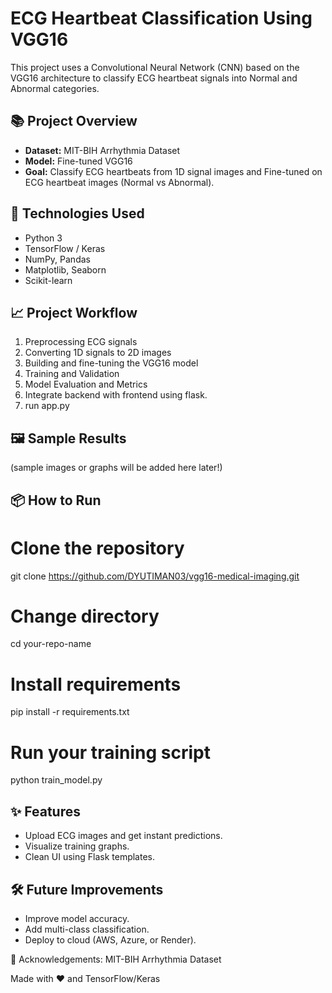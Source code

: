 # ECG Heartbeat Classification Using VGG16

This project uses a Convolutional Neural Network (CNN) based on the VGG16 architecture to classify ECG heartbeat signals into Normal and Abnormal categories.

## 📚 Project Overview

- **Dataset:** MIT-BIH Arrhythmia Dataset
- **Model:** Fine-tuned VGG16 
- **Goal:** Classify ECG heartbeats from 1D signal images and Fine-tuned on ECG heartbeat images (Normal vs Abnormal).

## 🚀 Technologies Used

- Python 3
- TensorFlow / Keras
- NumPy, Pandas
- Matplotlib, Seaborn
- Scikit-learn

## 📈 Project Workflow

1. Preprocessing ECG signals
2. Converting 1D signals to 2D images
3. Building and fine-tuning the VGG16 model
4. Training and Validation
5. Model Evaluation and Metrics
6. Integrate backend with frontend using flask.
7. run app.py

## 🖼️ Sample Results

(sample images or graphs will be added here later!)

## 📦 How to Run

# Clone the repository
git clone https://github.com/DYUTIMAN03/vgg16-medical-imaging.git

# Change directory
cd your-repo-name

# Install requirements
pip install -r requirements.txt

# Run your training script
python train_model.py

## ✨ Features

- Upload ECG images and get instant predictions.
- Visualize training graphs.
- Clean UI using Flask templates.

## 🛠️ Future Improvements

- Improve model accuracy.
- Add multi-class classification.
- Deploy to cloud (AWS, Azure, or Render).


🙌 Acknowledgements:
MIT-BIH Arrhythmia Dataset

Made with ❤️ and TensorFlow/Keras
